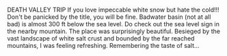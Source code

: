 DEATH VALLEY TRIP
If you love impeccable white snow but hate the cold!!!
Don't be panicked by the title, you will be fine.
Badwater basin (not at all bad) is almost 300 ft below the sea level. Do check out the sea level sign in the nearby mountain. The place was surprisingly beautiful. Besieged by the vast landscape of white salt crust and bounded by the far reached mountains, I was feeling refreshing. Remembering the taste of salt...
